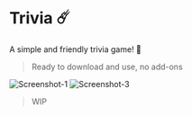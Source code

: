 # Trivia ☄️

A simple and friendly trivia game! 💬

>Ready to download and use, no add-ons

<img src="https://i.ibb.co/G2DBBd7/Screenshot-1.png" alt="Screenshot-1" border="0" />
<img src="https://i.ibb.co/kq6J20v/Screenshot-3.png" alt="Screenshot-3" border="0" />


>WIP

